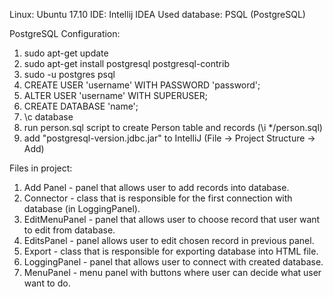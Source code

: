 Linux: Ubuntu 17.10
IDE: Intellij IDEA
Used database: PSQL (PostgreSQL)

PostgreSQL Configuration:
1. sudo apt-get update
2. sudo apt-get install postgresql postgresql-contrib
3. sudo -u postgres psql
4. CREATE USER 'username' WITH PASSWORD 'password';
5. ALTER USER 'username' WITH SUPERUSER;
6. CREATE DATABASE 'name';
7. \c database
8. run person.sql script to create Person table and records (\i */person.sql)
9. add "postgresql-version.jdbc.jar" to IntelliJ (File -> Project Structure -> Add)

Files in project:
1. Add Panel - panel that allows user to add records into database.
2. Connector - class that is responsible for the first connection with database (in LoggingPanel).
3. EditMenuPanel - panel that allows user to choose record that user want to edit from database.
4. EditsPanel - panel allows user to edit chosen record in previous panel.
5. Export - class that is responsible for exporting database into HTML file.
6. LoggingPanel - panel that allows user to connect with created database.
7. MenuPanel - menu panel with buttons where user can decide what user want to do.
